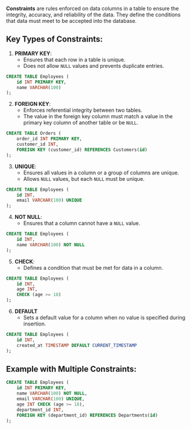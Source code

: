 **Constraints** are rules enforced on data columns in a table to ensure the integrity, accuracy, and reliability of the data. They define the conditions that data must meet to be accepted into the database.
## Key Types of Constraints:

1. **PRIMARY KEY**:
	- Ensures that each row in a table is unique.
	- Does not allow `NULL` values and prevents duplicate entries.
```sql
CREATE TABLE Employees (
    id INT PRIMARY KEY,
    name VARCHAR(100)
);
```

2. **FOREIGN KEY**:
	- Enforces referential integrity between two tables.
	- The value in the foreign key column must match a value in the primary key column of another table or be `NULL`.
```sql
CREATE TABLE Orders (
    order_id INT PRIMARY KEY,
    customer_id INT,
    FOREIGN KEY (customer_id) REFERENCES Customers(id)
);
```

3. **UNIQUE**:
	- Ensures all values in a column or a group of columns are unique.
	- Allows `NULL` values, but each `NULL` must be unique.
```sql
CREATE TABLE Employees (
    id INT,
    email VARCHAR(100) UNIQUE
);
```

4. **NOT NULL**:
	- Ensures that a column cannot have a `NULL` value.
```sql
CREATE TABLE Employees (
    id INT,
    name VARCHAR(100) NOT NULL
);
```

5. **CHECK**:
	- Defines a condition that must be met for data in a column.
```sql
CREATE TABLE Employees (
    id INT,
    age INT,
    CHECK (age >= 18)
);
```

6. **DEFAULT**
	- Sets a default value for a column when no value is specified during insertion.
```sql
CREATE TABLE Employees (
    id INT,
    created_at TIMESTAMP DEFAULT CURRENT_TIMESTAMP
);
```

## Example with Multiple Constraints:

```sql
CREATE TABLE Employees (
    id INT PRIMARY KEY,
    name VARCHAR(100) NOT NULL,
    email VARCHAR(100) UNIQUE,
    age INT CHECK (age >= 18),
    department_id INT,
    FOREIGN KEY (department_id) REFERENCES Departments(id)
);
```
